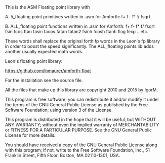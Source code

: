 This is the ASM Floating point library with 

A. 5_floating point primitives written in .asm for Amforth:
f+  f-  f*  f/  fsqrt

B. ALL_floating point functions written in .asm for Amforth:
f+  f-  f*  f/  fsqrt fsin fcos ftan fasin facos fatan fatan2 fsinh fcosh ftanh flog fexp .. etc. 

These words shall replace the original forth fp words in the Leon's fp library in order to boost the speed significantly.
The ALL_floating points lib adds another usually expected math words.

Leon's floating point library:

https://github.com/lnmaurer/amforth-float


For the installation see the source file.


All the files that make up this library are copyright 2010 and 2015 by IgorM.

  This program is free software; you can redistribute it and/or
  modify it under the terms of the GNU General Public License
  as published by the Free Software Foundation; using version 3
  of the License.

  This program is distributed in the hope that it will be useful,
  but WITHOUT ANY WARRANTY; without even the implied warranty of
  MERCHANTABILITY or FITNESS FOR A PARTICULAR PURPOSE.  See the
  GNU General Public License for more details.

  You should have received a copy of the GNU General Public License
  along with this program; if not, write to the Free Software
  Foundation, Inc., 51 Franklin Street, Fifth Floor, Boston, MA  02110-1301, USA.



